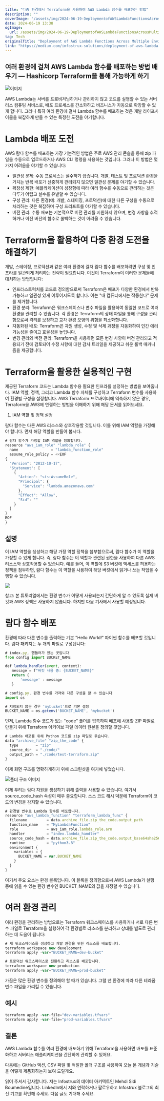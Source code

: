 ```yaml
---
title: "다중 환경에서 Terraform을 사용하여 AWS Lambda 함수를 배포하는 방법"
description: ""
coverImage: "/assets/img/2024-06-19-DeploymentofAWSLambdaFunctionsAcrossMultipleEnvironmentsUsingTerraform_0.png"
date: 2024-06-19 13:38
ogImage:
  url: /assets/img/2024-06-19-DeploymentofAWSLambdaFunctionsAcrossMultipleEnvironmentsUsingTerraform_0.png
tag: Tech
originalTitle: "Deployment of AWS Lambda Functions Across Multiple Environments Using Terraform"
link: "https://medium.com/infostrux-solutions/deployment-of-aws-lambda-functions-across-multiple-environments-using-terraform-66374fb6ad36"
---
```


## 여러 환경에 걸쳐 AWS Lambda 함수를 배포하는 방법 배우기 — Hashicorp Terraform을 통해 가능하게 하기

![이미지](/assets/img/2024-06-19-DeploymentofAWSLambdaFunctionsAcrossMultipleEnvironmentsUsingTerraform_0.png)

AWS Lambda는 서버를 프로비저닝하거나 관리하지 않고 코드를 실행할 수 있는 서버리스 컴퓨팅 서비스로, 배포 프로세스를 간소화하고 비즈니스가 자동으로 확장할 수 있게 합니다. 그러나 특히 여러 환경에 걸쳐 Lambda 함수를 배포하는 것은 개발 라이프사이클을 복잡하게 만들 수 있는 특정한 도전을 야기합니다.

# Lambda 배포 도전

<div class="content-ad"></div>

AWS 람다 함수를 배포하는 가장 기본적인 방법은 주로 AWS 관리 콘솔을 통해 zip 파일을 수동으로 업로드하거나 AWS CLI 명령을 사용하는 것입니다. 그러나 이 방법은 몇 가지 어려움을 야기할 수 있습니다:

- 일관성 문제: 수동 프로세스는 실수하기 쉽습니다. 개발, 테스트 및 프로덕션 환경을 거치는 반복 배포가 신중하게 관리되지 않으면 일관성 문제를 야기할 수 있습니다.
- 확장성 제한: 애플리케이션이 성장함에 따라 여러 함수를 수동으로 관리하는 것은 다루기 어렵고 실수를 유발할 수 있습니다.
- 구성 관리: 다른 환경(예: 개발, 스테이징, 프로덕션)에 대한 다른 구성을 수동으로 처리하는 것은 복잡하며 구성 드리프트를 야기할 수 있습니다.
- 버전 관리: 수동 배포는 기본적으로 버전 관리를 지원하지 않으며, 변경 사항을 추적하거나 이전 버전의 함수로 롤백하는 것이 어려울 수 있습니다.

# Terraform을 활용하여 다중 환경 도전을 해결하기

개발, 스테이징, 프로덕션과 같은 여러 환경에 걸쳐 람다 함수를 배포하려면 구성 및 인프라를 일관되게 처리하는 전략이 필요합니다. 이것이 Terraform이 이러한 문제들에 대처하는 방법입니다:

<div class="content-ad"></div>

- 인프라스트럭처를 코드로 정의함으로써 Terraform은 배포가 다양한 환경에서 반복 가능하고 일관성 있게 이루어지도록 합니다. 이는 "내 컴퓨터에서는 작동한다" 문제를 제거합니다.
- 환경 분리: Terraform은 워크스페이스나 변수 파일을 활용하여 동일한 코드로 여러 환경을 관리할 수 있습니다. 각 환경은 Terraform의 상태 파일을 통해 구성을 관리함으로써 격리를 보장하고 교차 환경 오염의 위험을 최소화합니다.
- 자동화된 배포: Terraform은 자원 생성, 수정 및 삭제 과정을 자동화하여 인간 에러 가능성을 줄이고 효율성을 높입니다.
- 변경 관리와 버전 관리: Terraform을 사용하면 모든 변경 사항이 버전 관리되고 적용되기 전에 검토되어 수정 사항에 대한 감사 트레일을 제공하고 쉬운 롤백 매커니즘을 제공합니다.

# Terraform을 활용한 실용적인 구현

제공된 Terraform 코드는 Lambda 함수용 필요한 인프라를 설정하는 방법을 보여줍니다. IAM 역할, 정책, 그리고 Lambda 함수 자체를 구성하고 Terraform 변수를 사용하여 환경별 구성을 설정합니다.
AWS Terraform 프로바이더에 익숙하지 않은 경우, Terraform을 AWS에 연결하는 방법을 이해하기 위해 해당 문서를 읽어보세요.

1. IAM 역할 및 정책 설정

<div class="content-ad"></div>

람다 함수는 다른 AWS 리소스와 상호작용할 것입니다. 이를 위해 IAM 역할을 가정해야 합니다. 먼저 해당 역할을 만들어 봅시다.

```js
# 람다 함수가 가정할 IAM 역할을 정의합니다.
resource "aws_iam_role" "lambda_role" {
  name               = "lambda_function_role"
  assume_role_policy = <<EOF
{
  "Version": "2012-10-17",
  "Statement": [
    {
      "Action": "sts:AssumeRole",
      "Principal": {
        "Service": "lambda.amazonaws.com"
      },
      "Effect": "Allow",
      "Sid": ""
    }
  ]
}
EOF
}
```

## 설명

이 IAM 역할을 생성하고 해당 가정 역할 정책을 첨부함으로써, 람다 함수가 이 역할을 가정할 수 있게 합니다. 즉, 람다 함수는 이 역할과 관련된 권한을 사용하여 다른 AWS 리소스와 상호작용할 수 있습니다. 예를 들어, 이 역할에 S3 버킷에 액세스를 허용하는 정책을 첨부하면, 람다 함수는 이 역할을 사용하여 해당 버킷에서 읽거나 쓰는 작업을 수행할 수 있습니다.

<div class="content-ad"></div>

<img src="/assets/img/2024-06-19-DeploymentofAWSLambdaFunctionsAcrossMultipleEnvironmentsUsingTerraform_1.png" />

참고: 본 튜토리얼에서는 환경 변수가 어떻게 사용되는지 간단하게 알 수 있도록 실제 버킷과 AWS 정책은 사용하지 않습니다. 하지만 다음 기사에서 사용할 예정입니다.

# 람다 함수 배포

환경에 따라 다른 변수를 출력하는 기본 "Hello World!" 파이썬 함수를 배포할 것입니다. 람다 패키지는 두 개의 파일로 구성됩니다:

<div class="content-ad"></div>

```js
# index.py, 핸들러가 있는 곳입니다
from config import BUCKET_NAME

def lambda_handler(event, context):
   message = f"버킷 사용 중: {BUCKET_NAME}"
   return {
       'message' : message
   }
```

```js
# config.py, 환경 변수를 가져와 다른 구성을 할 수 있습니다
import os

# 지정되지 않은 경우 'mybucket'으로 기본 설정
BUCKET_NAME = os.getenv('BUCKET_NAME', 'mybucket')
```

먼저, Lambda 함수 코드가 있는 "code" 폴더를 압축하여 배포에 사용할 ZIP 파일로 만들기 위해 Terraform 아카이브 파일 데이터 원본을 정의할 것입니다.

```js
# Lambda 배포를 위해 Python 코드를 zip 파일로 묶습니다.
data "archive_file" "zip_the_code" {
  type        = "zip"
  source_dir  = "./code/"
  output_path = "./code/test-terraform.zip"
}
```

<div class="content-ad"></div>

이제 화면 구조를 명확하게하기 위해 스크린샷을 여기에 넣었습니다.

![폴더 구조 이미지](/assets/img/2024-06-19-DeploymentofAWSLambdaFunctionsAcrossMultipleEnvironmentsUsingTerraform_2.png)

이제 우리는 람다 자원을 생성하기 위해 출력을 사용할 수 있습니다. 여기서 source_code_hash 속성이 매우 중요합니다. 소스 코드 해시 덕분에 Terraform이 코드의 변경을 감지할 수 있습니다.

```js
# 환경별 변수로 Lambda 함수를 배포합니다.
resource "aws_lambda_function" "terraform_lambda_func" {
  filename         = data.archive_file.zip_the_code.output_path
  function_name    = "MyLambdaFunction"
  role             = aws_iam_role.lambda_role.arn
  handler          = "index.lambda_handler"
  source_code_hash = data.archive_file.zip_the_code.output_base64sha256
  runtime          = "python3.8"
  environment {
    variables = {
      BUCKET_NAME = var.BUCKET_NAME
    }
  }
}
```

<div class="content-ad"></div>

여기서 주요 요소는 환경 블록입니다. 이 블록을 정의함으로써 AWS Lambda가 실행 중에 읽을 수 있는 환경 변수인 BUCKET_NAME의 값을 지정할 수 있습니다.

# 여러 환경 관리

여러 환경을 관리하는 방법으로는 Terraform 워크스페이스를 사용하거나 서로 다른 변수 파일로 Terraform을 실행하여 각 환경별로 리소스를 분리하고 상태를 별도로 관리하는 데 도움이 됩니다:

```js
# 새 워크스페이스를 생성하고 개발 환경을 위한 리소스를 배포합니다.
terraform workspace new development
terraform apply -var="BUCKET_NAME=dev-bucket"

# 프로덕션 워크스페이스로 전환하고 리소스를 배포합니다.
terraform workspace new production
terraform apply -var="BUCKET_NAME=prod-bucket"
```

<div class="content-ad"></div>

가끔은 많은 환경 변수를 정의해야 할 때가 있습니다. 그럴 땐 환경에 따라 다른 테라폼 변수 파일을 가리킬 수 있습니다.

## 예시

```js
terraform apply -var-file="dev-variables.tfvars"
terraform apply -var-file="prod-variables.tfvars"
```

## 결론

<div class="content-ad"></div>

AWS Lambda 함수를 여러 환경에 배포하기 위해 Terraform을 사용하면 배포를 표준화하고 서버리스 애플리케이션을 간단하게 관리할 수 있어요.

다음에는 GitHub 액션, CSV 파일 및 적절한 폴더 구조를 사용하여 오늘 본 개념과 기술을 어떻게 제품화하는지 보여 드릴게요.

읽어 주셔서 감사합니다. 저는 Infostrux의 데이터 아키텍트인 Mehdi Sidi Boumedine입니다. LinkedIn에서 저와 연락하거나 팔로우하고 Infostrux 블로그의 최신 기고를 확인해 주세요. 다음 글도 기대해 주세요.
